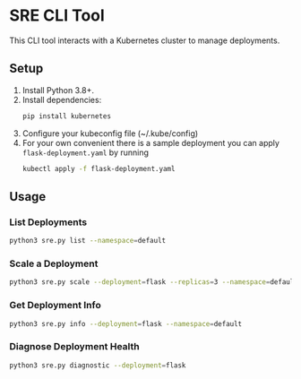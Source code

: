 # SRE CLI Tool

This CLI tool interacts with a Kubernetes cluster to manage deployments.

## Setup

1. Install Python 3.8+.
2. Install dependencies:
   ```bash
   pip install kubernetes
3. Configure your kubeconfig file (~/.kube/config)
4. For your own convenient there is a sample deployment you can apply `flask-deployment.yaml` by running
   ```bash
   kubectl apply -f flask-deployment.yaml

## Usage

### List Deployments
```bash
python3 sre.py list --namespace=default
```
### Scale a Deployment
```bash
python3 sre.py scale --deployment=flask --replicas=3 --namespace=default
```
### Get Deployment Info
```bash
python3 sre.py info --deployment=flask --namespace=default
```
### Diagnose Deployment Health
```bash
python3 sre.py diagnostic --deployment=flask
```